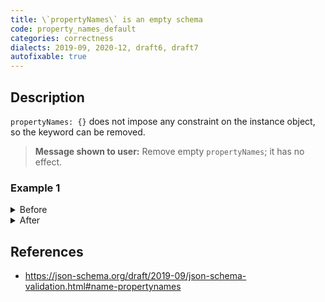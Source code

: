 ```yaml
---
title: \`propertyNames\` is an empty schema
code: property_names_default
categories: correctness
dialects: 2019-09, 2020-12, draft6, draft7
autofixable: true
---
```


## Description
`propertyNames: {}` does not impose any constraint on the instance object, so the keyword can be removed.

> **Message shown to user:**
> Remove empty `propertyNames`; it has no effect.

### Example 1
<details><summary>Before</summary>

```json
{
  "type": "object",
  "propertyNames": {}
}
```
</details>

<details><summary>After</summary>

```json
{
  "type": "object"
}
```
</details>

## References
* <https://json-schema.org/draft/2019-09/json-schema-validation.html#name-propertynames>
